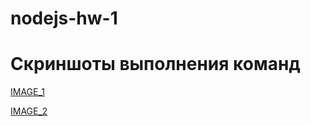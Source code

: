 # nodejs-hw-1
# Скриншоты выполнения команд

[IMAGE_1](https://monosnap.com/file/u8jcx9nmeeZsgBvZyS0qYNSmWGIfLY)

[IMAGE_2](https://monosnap.com/file/2nnZgXw8i5MDGl7EYULL2cJ8a2htgz)

